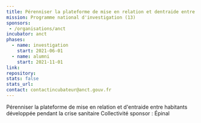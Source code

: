 ```yaml
---
title: Pérenniser la plateforme de mise en relation et dentraide entre habitants
mission: Programme national d'investigation (13)
sponsors:
 - /organisations/anct
incubator: anct
phases:
  - name: investigation
    start: 2021-06-01
  - name: alumni
    start: 2021-11-01
link: 
repository: 
stats: false
stats_url: 
contact: contactincubateur@anct.gouv.fr
---
```

Pérenniser la plateforme de mise en relation et d'entraide entre habitants développée pendant la crise sanitaire
Collectivité sponsor : Épinal
